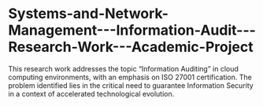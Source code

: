 # Systems-and-Network-Management---Information-Audit---Research-Work---Academic-Project
This research work addresses the topic “Information Auditing” in cloud computing environments, with an emphasis on ISO 27001 certification. The problem identified lies in the critical need to guarantee Information Security in a context of accelerated technological evolution.
